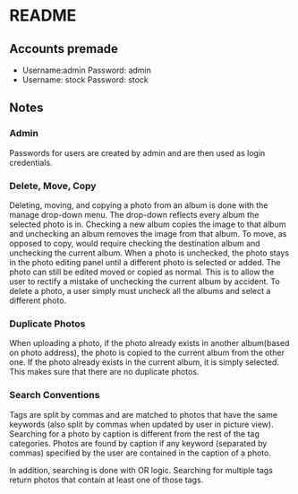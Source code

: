 # README #
## Accounts premade ##
* Username:admin Password: admin
* Username: stock Password: stock

## Notes ##
### Admin ###
Passwords for users are created by admin and are then used as login credentials.
### Delete, Move, Copy ###
Deleting, moving, and copying a photo from an album is done with the manage drop-down menu. The drop-down reflects every album the selected photo is in. Checking a new album copies the image to that album and unchecking an album removes the image from that album. To move, as opposed to copy, would require checking the destination album and unchecking the current album. When a photo is unchecked, the photo stays in the photo editing panel until a different photo is selected or added. The photo can still be edited moved or copied as normal. This is to allow the user to rectify a mistake of unchecking the current album by accident. To delete a photo, a user simply must uncheck all the albums and select a different photo.
### Duplicate Photos ###
When uploading a photo, if the photo already exists in another album(based on photo address), the photo is copied to the current album from the other one. If the photo already exists in the current album, it is simply selected. This makes sure that there are no duplicate photos.
### Search Conventions ###
Tags are split by commas and are matched to photos that have the same keywords (also split by commas when updated by user in picture view). Searching for a photo by caption is different from the rest of the tag categories. Photos are found by caption if any keyword (separated by commas) specified by the user are contained in the caption of a photo.

In addition, searching is done with OR logic. Searching for multiple tags return photos that contain at least one of those tags.